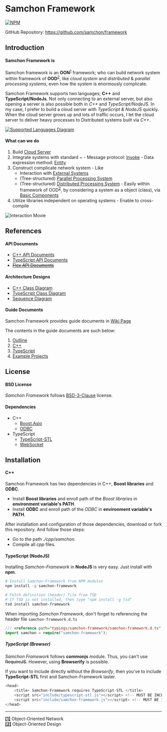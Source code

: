 # Samchon Framework

[![NPM](https://nodei.co/npm/samchon-framework.png?downloads=true&downloadRank=true&stars=true)](https://nodei.co/npm/samchon-framework)

GitHub Repository: https://github.com/samchon/framework

## Introduction
#### Samchon Framework is
Samchon framework is an **OON**<sup id="a_oon">[1](#f_oon)</sup> framework; who can build network system within framework of **OOD**<sup id="a_ood">[2](#f_ood)</sup>, like *cloud system* and *distributed* & *parallel processing systems*, even how the system is enormously complicate.

Samchon Framework supports two languages; **C++** and **TypeScript/NodeJs**. Not only connecting to an external server, but also opening a server is also possible both in *C++* and *TypeScript/NodeJS*. In my case, I prefer to build a cloud server with *TypeScript & NodeJS* quickly. When the cloud server grows up and lots of traffic occurs, I let the cloud server to deliver heavy processes to Distributed systems built via *C++*.

[![Supported Languages Diagram](http://samchon.github.io/framework/images/accessory/language_diagram.png)](#interaction)

#### What can we do
  1. Build [Cloud Server](https://github.com/samchon/framework/wiki/Conception-Modules-Service)
  2. Integrate systems with standard ~
    - Message protocol: [Invoke](https://github.com/samchon/framework/wiki/Conception-Message_Protocol#invoke)
    - Data expression method: [Entity](https://github.com/samchon/framework/wiki/Conception-Message_Protocol#entity)
  3. Construct complicate network system
    - Like
      - Interaction with [External Systems](https://github.com/samchon/framework/wiki/Conception-External_System)
      - (Tree-structured) [Parallel Processing System](https://github.com/samchon/framework/wiki/Conception-Parallel_System)
      - (Tree-structured) [Distributed Processing System](https://github.com/samchon/framework/wiki/Conception-Distributed_System)
    - Easily within framework of OOD<sup>[2](#f_ood)</sup>, by considering a system as a object (class), via [Basic Components](https://github.com/samchon/framework/wiki/Conception-Modules-Basic_Components)
  4. Utilize libraries independent on operating systems
    - Enable to cross-compile

![Interaction Movie](http://samchon.github.io/framework/images/example/interaction/demo.gif)


## References
#### API Documents
  - [C++ API Documents](http://samchon.github.io/framework/api/cpp)
  - [TypeScript API Documents](http://samchon.github.io/framework/api/ts)
  - ~~[Flex API Documents](http://samchon.github.io/framework/api/flex)~~

#### Architecture Designs
  - [C++ Class Diagram](http://samchon.github.io/framework/design/cpp_class_diagram.pdf)
  - [TypeScript Class Diagram](http://samchon.github.io/framework/design/ts_class_diagram.pdf)
  - [Sequence Diagram](http://samchon.github.io/framework/design/sequence_diagram.pdf)

#### Guide Documents
Samchon Framework provides guide documents in [Wiki Page](https://github.com/samchon/framework/wiki)

The contents in the guide documents are such below:
  1. [Outline](https://github.com/samchon/framework/wiki/Home)
  2. [C++](https://github.com/samchon/framework/wiki/CPP)
  3. [TypeScript](https://github.com/samchon/framework/wiki/TypeScript)
  4. [Example Projects](https://github.com/samchon/framework/wiki/Examples)


## License
#### BSD License
*Samchon Framework* follows [BSD-3-Clause](http://spdx.org/licenses/BSD-3-Clause) license.

#### Dependencies
- C++
  - [Boost.Asio](http://www.boost.org/doc/libs/1_61_0/doc/html/boost_asio.html)
  - [ODBC](https://support.microsoft.com/en-us/kb/110093)
- TypeScript
  - [TypeScript-STL](https://github.com/samchon/typescript-stl)
  - [WebSocket](https://github.com/theturtle32/WebSocket-Node)


## Installation
#### C++
Samchon Framework has two dependencies in C++, **Boost libraries** and **ODBC**.
  - Install **Boost libraries** and enroll path of the *Boost libraries* in **environment variable's PATH**.
  - Install **ODBC** and enroll path of the *ODBC* in **environment variable's PATH**.

After installation and configuration of those dependencies, download or fork this repository. And follow those steps:
  * Go to the path *./cpp/samchon*.
  * Compile all *cpp* files.

#### TypeScript (NodeJS)
Installing *Samchon-Framework* in **NodeJS** is very easy. Just install with **npm**.
```bash
# Install Samchon-Framework from NPM modules
npm install -g samchon-framework

# Fetch definition (header) file from TSD
# If TSD is not installed, then type "npm install -g tsd"
tsd install samchon-framework
```

When importing *Samchon Framework*, don't forget to referencing the header file ```samchon-framework.d.ts```
```typescript
/// <reference path="typings/samchon-framework/samchon-framework.d.ts" />
import samchon = require("samchon-framework");
```

##### TypeScript (Browser)
*Samchon Framework* follows **commonjs** module. Thus, you can't use ~~RequireJS~~. However, using **Browserify** is possible.

If you want to include directly without the *Browserify*, then you've to include **TypeScript-STL** first and Samchon-Framework laster.

```javascript
<head>
	<title> Samchon-Framework requires TypeScript-STL </title>
	<script src="include/typescript-stl.js"></script> <!-- MUST BE INCLUDED FIRST -->
	<script src="include/samchon-framework.js"></script> <!-- MUST BE INCLUDED AFTER TYPESCRIPT-STL -->
</head>
```

-------------------------------

<b id="f_oon">[[1]](#a_oon)</b> Object-Oriented Network <br />
<b id="f_ood">[[2]](#f_ood)</b> Object-Oriented Design